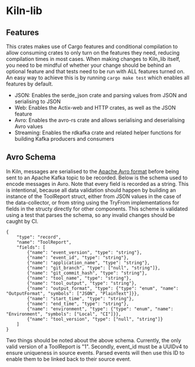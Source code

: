 # Kiln-lib

## Features
This crates makes use of Cargo features and conditional compilation to allow consuming crates to only turn on the features they need, reducing compilation times in most cases. When making changes to Kiln_lib itself, you need to be mindful of whether your change should be behind an optional feature and that tests need to be run with ALL features turned on. An easy way to achieve this is by running `cargo make test` which enables all features by default.

- JSON: Enables the serde_json crate and parsing values from JSON and serialising to JSON
- Web: Enables the Actix-web and HTTP crates, as well as the JSON feature
- Avro: Enables the avro-rs crate and allows serialising and deserialising Avro values
- Streaming: Enables the rdkafka crate and related helper functions for building Kafka producers and consumers

## Avro Schema
In Kiln, messages are serialised to the [Apache Avro format](https://avro.apache.org/docs/current/) before being sent to an Apache Kafka topic to be recorded. Below is the schema used to encode messages in Avro. Note that every field is recorded as a string. This is intentional, because all data validation should happen by building an instance of the ToolReport struct, either from JSON values in the case of the data-collector, or from string using the TryFrom<String> implementations for fields in the structy directly for other components. This scheme is validated using a test that parses the schema, so any invalid changes should be caught by CI.

```
{
    "type": "record",
    "name": "ToolReport",
    "fields": [
        {"name": "event_version", "type": "string"},
        {"name": "event_id", "type": "string"},
        {"name": "application_name", "type": "string"},
        {"name": "git_branch", "type": ["null", "string"]},
        {"name": "git_commit_hash", "type": "string"},
        {"name": "tool_name", "type": "string"},
        {"name": "tool_output", "type": "string"},
        {"name": "output_format", "type": {"type": "enum", "name": "OutputFormat", "symbols": ["JSON", "PlainText"]}},
        {"name": "start_time", "type": "string"},
        {"name": "end_time", "type": "string"},
        {"name": "environment", "type": {"type": "enum", "name": "Environment", "symbols": ["Local", "CI"]}},
        {"name": "tool_version", "type": ["null", "string"]}
    ]
}
```

Two things should be noted about the above schema. Currently, the only valid version of a ToolReport is "1". Secondly, event_id must be a UUIDv4 to ensure uniqueness in source events. Parsed events will then use this ID to enable them to be linked back to their source event.
